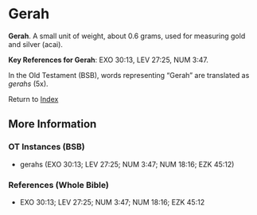 # Gerah
**Gerah**. 
A small unit of weight, about 0.6 grams, used for measuring gold and silver (acai). 


**Key References for Gerah**: 
EXO 30:13, LEV 27:25, NUM 3:47. 


In the Old Testament (BSB), words representing “Gerah” are translated as 
*gerahs* (5x). 




Return to [Index](00-Index.md)

## More Information

### OT Instances (BSB)

* gerahs (EXO 30:13; LEV 27:25; NUM 3:47; NUM 18:16; EZK 45:12)



### References (Whole Bible)

* EXO 30:13; LEV 27:25; NUM 3:47; NUM 18:16; EZK 45:12




